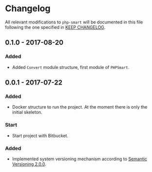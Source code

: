 # Changelog

All relevant modifications to `php-smart` will be documented in this file following the one specified in [KEEP CHANGELOG](http://keepachangelog.com/).

## 0.1.0 - 2017-08-20

### Added
- Added `Convert` module structure, first module of `PHPSmart`.

## 0.0.1 - 2017-07-22

### Added
- Docker structure to run the project. At the moment there is only the initial skeleton.

### Start
- Start project with Bitbucket.

### Added
- Implemented system versioning mechanism according to [Semantic Versioning 2.0.0](http://semver.org/).